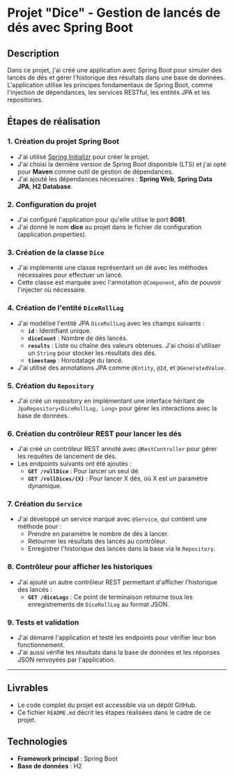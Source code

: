 # Projet "Dice" - Gestion de lancés de dés avec Spring Boot

## Description
Dans ce projet, j'ai créé une application avec Spring Boot pour simuler des lancés de dés et gérer l'historique des résultats dans une base de données. L'application utilise les principes fondamentaux de Spring Boot, comme l'injection de dépendances, les services RESTful, les entités JPA et les repositories.

## Étapes de réalisation

### 1. Création du projet Spring Boot
- J'ai utilisé [Spring Initializr](https://start.spring.io/) pour créer le projet.
- J'ai choisi la dernière version de Spring Boot disponible (LTS) et j'ai opté pour **Maven** comme outil de gestion de dépendances.
- J'ai ajouté les dépendances nécessaires : **Spring Web**, **Spring Data JPA**, **H2 Database**.

### 2. Configuration du projet
- J'ai configuré l'application pour qu'elle utilise le port **8081**.
- J'ai donné le nom **dice** au projet dans le fichier de configuration (application.properties).

### 3. Création de la classe `Dice`
- J'ai implémenté une classe représentant un dé avec les méthodes nécessaires pour effectuer un lancé.
- Cette classe est marquée avec l'annotation `@Component`, afin de pouvoir l'injecter où nécessaire.

### 4. Création de l'entité `DiceRollLog`
- J'ai modélisé l'entité JPA `DiceRollLog` avec les champs suivants :
  - **`id`** : Identifiant unique.
  - **`diceCount`** : Nombre de dés lancés.
  - **`results`** : Liste ou chaîne des valeurs obtenues. J'ai choisi d'utiliser un `String` pour stocker les résultats des dés.
  - **`timestamp`** : Horodatage du lancé.
- J'ai utilisé des annotations JPA comme `@Entity`, `@Id`, et `@GeneratedValue`.

### 5. Création du `Repository`
- J'ai créé un repository en implémentant une interface héritant de `JpaRepository<DiceRollLog, Long>` pour gérer les interactions avec la base de données.

### 6. Création du contrôleur REST pour lancer les dés
- J'ai créé un contrôleur REST annoté avec `@RestController` pour gérer les requêtes de lancement de dés.
- Les endpoints suivants ont été ajoutés :
  - **`GET /rollDice`** : Pour lancer un seul dé.
  - **`GET /rollDices/{X}`** : Pour lancer X dés, où X est un paramètre dynamique.

### 7. Création du `Service`
- J'ai développé un service marqué avec `@Service`, qui contient une méthode pour :
  - Prendre en paramètre le nombre de dés à lancer.
  - Retourner les résultats des lancés au contrôleur.
  - Enregistrer l'historique des lancés dans la base via le `Repository`.

### 8. Contrôleur pour afficher les historiques
- J'ai ajouté un autre contrôleur REST permettant d'afficher l'historique des lancés :
  - **`GET /diceLogs`** : Ce point de terminaison retourne tous les enregistrements de `DiceRollLog` au format JSON.

### 9. Tests et validation
- J'ai démarré l'application et testé les endpoints pour vérifier leur bon fonctionnement.
- J'ai aussi vérifié les résultats dans la base de données et les réponses JSON renvoyées par l'application.

---

## Livrables
- Le code complet du projet est accessible via un dépôt GitHub.
- Ce fichier `README.md` décrit les étapes réalisées dans le cadre de ce projet.

## Technologies
- **Framework principal** : Spring Boot
- **Base de données** : H2
